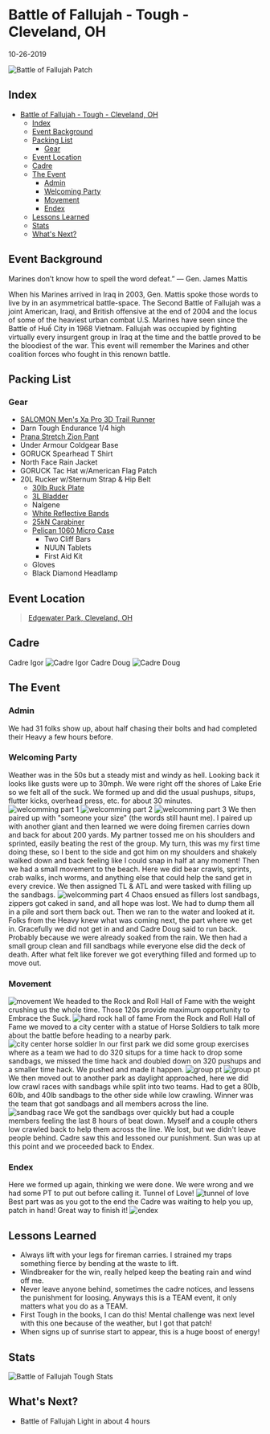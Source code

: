 # Battle of Fallujah - Tough - Cleveland, OH
10-26-2019

![Battle of Fallujah Patch](FB_IMG_1576012427876.jpg "Battle of Fallujah Patch")
## Index
- [Battle of Fallujah - Tough - Cleveland, OH](#battle-of-fallujah---tough---cleveland-oh)
  - [Index](#index)
  - [Event Background](#event-background)
  - [Packing List](#packing-list)
    - [Gear](#gear)
  - [Event Location](#event-location)
  - [Cadre](#cadre)
  - [The Event](#the-event)
    - [Admin](#admin)
    - [Welcoming Party](#welcoming-party)
    - [Movement](#movement)
    - [Endex](#endex)
  - [Lessons Learned](#lessons-learned)
  - [Stats](#stats)
  - [What's Next?](#whats-next)

## Event Background
Marines don’t know how to spell the word defeat.” 
— Gen. James Mattis

When his Marines arrived in Iraq in 2003, Gen. Mattis spoke those words to live by in an asymmetrical battle-space. The Second Battle of Fallujah was a joint American, Iraqi, and British offensive at the end of 2004 and the locus of some of the heaviest urban combat U.S. Marines have seen since the Battle of Huế City in 1968 Vietnam. Fallujah was occupied by fighting virtually every insurgent group in Iraq at the time and the battle proved to be the bloodiest of the war. This event will remember the Marines and other coalition forces who fought in this renown battle.


## Packing List
### Gear
* [SALOMON Men's Xa Pro 3D Trail Runner](https://www.amazon.com/Salomon-Trail-Running-Shoes-black/dp/B01HD6SXWA/ref=pd_rhf_ee_s_rp_c_0_8?_encoding=UTF8&pd_rd_i=B01HD6SXWA&pd_rd_r=0b5cf26b-aea4-4b56-88ec-053ae5091a77&pd_rd_w=tnevL&pd_rd_wg=vvIJG&pf_rd_p=e7de3e41-8621-46b5-8090-e75951bb9b3e&pf_rd_r=BVGQXQYTCJVR1FEYFR5H&psc=1&refRID=BVGQXQYTCJVR1FEYFR5H)
* Darn Tough Endurance 1/4 high
* [Prana Stretch Zion Pant](https://www.prana.com/p/stretch-zion-pant/M4ST30116-CAGR-28.html?bvstate=pg:2/ct:r&mid=paidsearch&eid=google&gid=6&nid=CPCS_Search_Brand_DSA&oid=Product_Detail_Pages&gclid=EAIaIQobChMItem1xoCs5gIVjIbACh3gagz6EAAYAiAAEgI_D_D_BwE)
* Under Armour Coldgear Base
* GORUCK Spearhead T Shirt
* North Face Rain Jacket
* GORUCK Tac Hat w/American Flag Patch
* 20L Rucker w/Sternum Strap & Hip Belt
  * [30lb Ruck Plate](https://www.goruck.com/ruck-plates-for-rucker/)
  * [3L Bladder](https://www.amazon.com/gp/product/B016SSZD3G/ref=ppx_yo_dt_b_search_asin_title?ie=UTF8&psc=1)
  * Nalgene 
  * [White Reflective Bands](https://www.amazon.com/gp/product/B000KGATL4/ref=ppx_yo_dt_b_search_asin_title?ie=UTF8&psc=1)
  * [25kN Carabiner](https://www.amazon.com/gp/product/B073XS2KLJ/ref=ppx_yo_dt_b_search_asin_title?ie=UTF8&psc=1)
  * [Pelican 1060 Micro Case](https://www.amazon.com/gp/product/B0029Q7A1K/ref=ppx_yo_dt_b_asin_title_o00_s00?ie=UTF8&psc=1)
    * Two Cliff Bars
    * NUUN Tablets
    * First Aid Kit
  * Gloves
  * Black Diamond Headlamp

## Event Location
>[Edgewater Park, Cleveland, OH](https://goo.gl/maps/DvUJMbUW7e8XV6Xn7)

## Cadre
Cadre Igor
![Cadre Igor](../../images/cadre/igor.jpg)
Cadre Doug
![Cadre Doug](../../images/cadre/doug.jpg)

## The Event

### Admin
We had 31 folks show up, about half chasing their bolts and had completed their Heavy a few hours before.

### Welcoming Party

Weather was in the 50s but a steady mist and windy as hell. Looking back it looks like gusts were up to 30mph. We were right off the shores of Lake Erie so we felt all of the suck. We formed up and did the usual pushups, situps, flutter kicks, overhead press, etc. for about 30 minutes. 
![welcomming part 1](FB_IMG_1576160358250.jpg)
![welcomming part 2](FB_IMG_1576160366646.jpg)
![welcomming part 3](FB_IMG_1576160368836.jpg)
We then paired up with "someone your size" (the words still haunt me). I paired up with another giant and then learned we were doing firemen carries down and back for about 200 yards. My partner tossed me on his shoulders and sprinted, easily beating the rest of the group. My turn, this was my first time doing these, so I bent to the side and got him on my shoulders and shakely walked down and back feeling like I could snap in half at any moment! Then we had a small movement to the beach. Here we did bear crawls, sprints, crab walks, inch worms, and anything else that could help the sand get in every crevice. We then assigned TL & ATL and were tasked with filling up the sandbags. 
![welcomming part 4](FB_IMG_1576160372931.jpg)
Chaos ensued as fillers lost sandbags, zippers got caked in sand, and all hope was lost. We had to dump them all in a pile and sort them back out. Then we ran to the water and looked at it. Folks from the Heavy knew what was coming next, the part where we get in. Gracefully we did not get in and and Cadre Doug said to run back. Probably because we were already soaked from the rain. We then had a small group clean and fill sandbags while everyone else did the deck of death. After what felt like forever we got everything filled and formed up to move out.

### Movement
![movement](FB_IMG_1576160405026.jpg)
We headed to the Rock and Roll Hall of Fame with the weight crushing us the whole time. Those 120s provide maximum opportunity to Embrace the Suck. 
![hard rock hall of fame](FB_IMG_1576160339680.jpg)
From the Rock and Roll Hall of Fame we moved to a city center with a statue of Horse Soldiers to talk more about the battle before heading to a nearby park.
![city center horse soldier](FB_IMG_1576160377995.jpg)
In our first park we did some group exercises where as a team we had to do 320 situps for a time hack to drop some sandbags, we missed the time hack and doubled down on 320 pushups and a smaller time hack. We pushed and made it happen.
![group pt](FB_IMG_1576160394539.jpg)
![group pt](FB_IMG_1576160399135.jpg)
We then moved out to another park as daylight approached, here we did low crawl races with sandbags while split into two teams. Had to get a 80lb, 60lb, and 40lb sandbags to the other side while low crawling. Winner was the team that got sandbags and all members across the line. 
![sandbag race](FB_IMG_1576181749821.jpg)
We got the sandbags over quickly but had a couple members feeling the last 8 hours of beat down. Myself and a couple others low crawled back to help them across the line. We lost, but we didn't leave people behind. Cadre saw this and lessoned our punishment. Sun was up at this point and we proceeded back to Endex.

### Endex

Here we formed up again, thinking we were done. We were wrong and we had some PT to put out before calling it. Tunnel of Love!
![tunnel of love](FB_IMG_1576160414241.jpg)
Best part was as you got to the end the Cadre was waiting to help you up, patch in hand! Great way to finish it!
![endex](FB_IMG_1576160344390.jpg)

## Lessons Learned

* Always lift with your legs for fireman carries. I strained my traps something fierce by bending at the waste to lift.
* Windbreaker for the win, really helped keep the beating rain and wind off me.
* Never leave anyone behind, sometimes the cadre notices, and lessens the punishment for loosing. Anyways this is a TEAM event, it only matters what you do as a TEAM.
* First Tough in the books, I can do this! Mental challenge was next level with this one because of the weather, but I got that patch!
* When signs up of sunrise start to appear, this is a huge boost of energy!
 
## Stats
 ![Battle of Fallujah Tough Stats](bofToughStats.png)
  
## What's Next?
* Battle of Fallujah Light in about 4 hours
